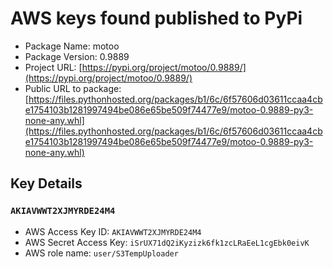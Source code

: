 # AWS keys found published to PyPi

* Package Name: motoo
* Package Version: 0.9889
* Project URL: [https://pypi.org/project/motoo/0.9889/](https://pypi.org/project/motoo/0.9889/)
* Public URL to package: [https://files.pythonhosted.org/packages/b1/6c/6f57606d03611ccaa4cbe1754103b1281997494be086e65be509f74477e9/motoo-0.9889-py3-none-any.whl](https://files.pythonhosted.org/packages/b1/6c/6f57606d03611ccaa4cbe1754103b1281997494be086e65be509f74477e9/motoo-0.9889-py3-none-any.whl)

## Key Details
### `AKIAVWWT2XJMYRDE24M4`

* AWS Access Key ID: `AKIAVWWT2XJMYRDE24M4`
* AWS Secret Access Key: `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` 
* AWS role name: `user/S3TempUploader`
